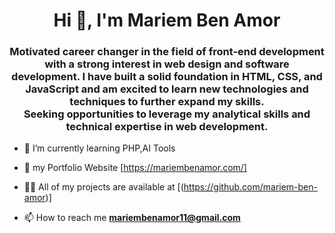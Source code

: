 <h1 align="center">Hi 👋, I'm Mariem Ben Amor</h1>
<h3 align="center">Motivated career changer in the field of front-end development with a strong interest in web design and software development.
I have built a solid foundation in HTML, CSS, and JavaScript and am excited to learn new technologies and techniques to further expand my skills.<br>
Seeking opportunities to leverage my analytical skills and technical expertise in web development. </h3>

- 🌱 I’m currently learning PHP,AI Tools

- 👯 my Portfolio Website [https://mariembenamor.com/]

- 👨‍💻 All of my projects are available at [(https://github.com/mariem-ben-amor)]

- 📫 How to reach me **mariembenamor11@gmail.com**
